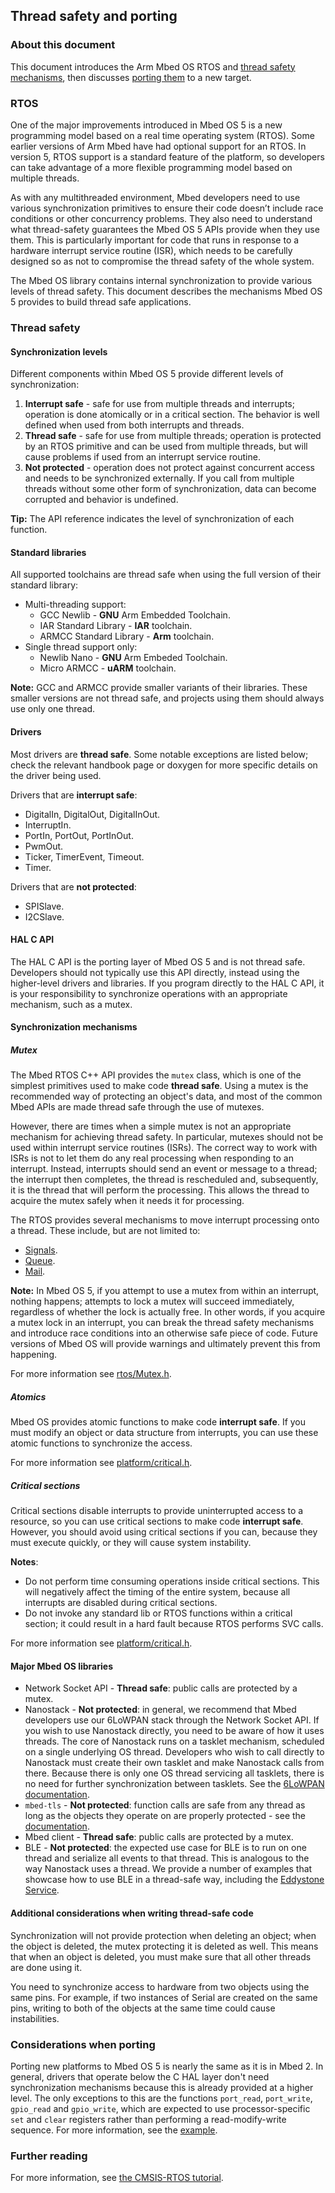 <h2 id="thread-safety">Thread safety and porting</h2>

### About this document

This document introduces the Arm Mbed OS RTOS and [thread safety mechanisms](#thread-safety), then discusses [porting them](#considerations-when-porting) to a new target.

### RTOS

One of the major improvements introduced in Mbed OS 5 is a new programming model based on a real time operating system (RTOS). Some earlier versions of Arm Mbed have had optional support for an RTOS. In version 5, RTOS support is a standard feature of the platform, so developers can take advantage of a more flexible programming model based on multiple threads.

As with any multithreaded environment, Mbed developers need to use various synchronization primitives to ensure their code doesn’t include race conditions or other concurrency problems. They also need to understand what thread-safety guarantees the Mbed OS 5 APIs provide when they use them. This is particularly important for code that runs in response to a hardware interrupt service routine (ISR), which needs to be carefully designed so as not to compromise the thread safety of the whole system.

The Mbed OS library contains internal synchronization to provide various levels of thread safety. This document describes the mechanisms Mbed OS 5 provides to build thread safe applications.  

### Thread safety

#### Synchronization levels

Different components within Mbed OS 5 provide different levels of synchronization:

1. **Interrupt safe** - safe for use from multiple threads and interrupts; operation is done atomically or in a critical section. The behavior is well defined when used from both interrupts and threads.
2. **Thread safe** - safe for use from multiple threads; operation is protected by an RTOS primitive and can be used from multiple threads, but will cause problems if used from an interrupt service routine.
3. **Not protected** - operation does not protect against concurrent access and needs to be synchronized externally. If you call from multiple threads without some other form of synchronization, data can become corrupted and behavior is undefined.

<span class="tips">**Tip:** The API reference indicates the level of synchronization of each function.</span>

#### Standard libraries

All supported toolchains are thread safe when using the full version of their standard library:

- Multi-threading support:
    - GCC Newlib - **GNU** Arm Embedded Toolchain.
    - IAR Standard Library - **IAR** toolchain.
    - ARMCC Standard Library - **Arm** toolchain.
- Single thread support only:
    - Newlib Nano - **GNU** Arm Embeded Toolchain.
    - Micro ARMCC - **uARM** toolchain.

<span class="notes">**Note:** GCC and ARMCC provide smaller variants of their libraries. These smaller versions are not thread safe, and projects using them should always use only one thread.</span>

#### Drivers

Most drivers are **thread safe**.  Some notable exceptions are listed below; check the relevant handbook page or doxygen for more specific details on the driver being used.

Drivers that are **interrupt safe**:

- DigitalIn, DigitalOut, DigitalInOut.
- InterruptIn.
- PortIn, PortOut, PortInOut.
- PwmOut.
- Ticker, TimerEvent, Timeout.
- Timer.

Drivers that are **not protected**:

- SPISlave.
- I2CSlave.

#### HAL C API

The HAL C API is the porting layer of Mbed OS 5 and is not thread safe. Developers should not typically use this API directly, instead using the higher-level drivers and libraries. If you program directly to the HAL C API, it is your responsibility to synchronize operations with an appropriate mechanism, such as a mutex.

#### Synchronization mechanisms

##### Mutex

The Mbed RTOS C++ API provides the `mutex` class, which is one of the simplest primitives used to make code **thread safe**. Using a mutex is the recommended way of protecting an object's data, and most of the common Mbed APIs are made thread safe through the use of mutexes.

However, there are times when a simple mutex is not an appropriate mechanism for achieving thread safety. In particular, mutexes should not be used within interrupt service routines (ISRs). The correct way to work with ISRs is not to let them do any real processing when responding to an interrupt. Instead, interrupts should send an event or message to a thread; the interrupt then completes, the thread is rescheduled and, subsequently, it is the thread that will perform the processing. This allows the thread to acquire the mutex safely when it needs it for processing.

The RTOS provides several mechanisms to move interrupt processing onto a thread. These include, but are not limited to:

 - [Signals](https://os.mbed.com/users/mbed_official/code/mbed-rtos/docs/4c105b8d7cae/classrtos_1_1Thread.html).
 - [Queue](https://os.mbed.com/docs/v5.9/mbed-os-api-doxy/_queue_8h_source.html).
 - [Mail](https://os.mbed.com/docs/v5.9/mbed-os-api-doxy/_mail_8h_source.html).

<span class="notes">**Note:** In Mbed OS 5, if you attempt to use a mutex from within an interrupt, nothing happens; attempts to lock a mutex will succeed immediately, regardless of whether the lock is actually free. In other words, if you acquire a mutex lock in an interrupt, you can break the thread safety mechanisms and introduce race conditions into an otherwise safe piece of code. Future versions of Mbed OS will provide warnings and ultimately prevent this from happening.</span>

For more information see [rtos/Mutex.h](https://os.mbed.com/docs/v5.9/mbed-os-api-doxy/rtos_2_mutex_8h_source.html).

##### Atomics

Mbed OS provides atomic functions to make code **interrupt safe**. If you must modify an object or data structure from interrupts, you can use these atomic functions to synchronize the access.

For more information see [platform/critical.h](https://github.com/ARMmbed/mbed-os/blob/master/platform/critical.h).

##### Critical sections

Critical sections disable interrupts to provide uninterrupted access to a resource, so you can use critical sections to make code **interrupt safe**.  However, you should avoid using critical sections if you can, because they must execute quickly, or they will cause system instability.

**Notes**:

- Do not perform time consuming operations inside critical sections. This will negatively affect the timing of the entire system, because all interrupts are disabled during critical sections.
- Do not invoke any standard lib or RTOS functions within a critical section; it could result in a hard fault because RTOS performs SVC calls.

For more information see [platform/critical.h](https://github.com/ARMmbed/mbed-os/blob/master/platform/critical.h).

#### Major Mbed OS libraries

- Network Socket API - **Thread safe**: public calls are protected by a mutex.
- Nanostack - **Not protected**:  in general, we recommend that Mbed developers use our 6LoWPAN stack through the Network Socket API. If you wish to use Nanostack directly, you need to be aware of how it uses threads. The core of Nanostack runs on a tasklet mechanism, scheduled on a single underlying OS thread. Developers who wish to call directly to Nanostack must create their own tasklet and make Nanostack calls from there. Because there is only one OS thread servicing all tasklets, there is no need for further synchronization between tasklets. See the [6LoWPAN documentation](mesh-tech.html).
- `mbed-tls` - **Not protected**: function calls are safe from any thread as long as the objects they operate on are properly protected - see the [documentation](https://tls.mbed.org/kb/development/thread-safety-and-multi-threading).
- Mbed client - **Thread safe**: public calls are protected by a mutex.
- BLE - **Not protected**: the expected use case for BLE is to run on one thread and serialize all events to that thread. This is analogous to the way Nanostack uses a thread. We provide a number of examples that showcase how to use BLE in a thread-safe way, including the [Eddystone Service](https://github.com/ARMmbed/ble-examples-morpheus/blob/mbed_cli_update/BLE_EddystoneService/source/main.cpp).

#### Additional considerations when writing thread-safe code

Synchronization will not provide protection when deleting an object; when the object is deleted, the mutex protecting it is deleted as well. This means that when an object is deleted, you must make sure that all other threads are done using it.

You need to synchronize access to hardware from two objects using the same pins. For example, if two instances of Serial are created on the same pins, writing to both of the objects at the same time could cause instabilities.

### Considerations when porting

Porting new platforms to Mbed OS 5 is nearly the same as it is in Mbed 2. In general, drivers that operate below the C HAL layer don't need synchronization mechanisms because this is already provided at a higher level. The only exceptions to this are the functions `port_read`, `port_write`, `gpio_read` and `gpio_write`, which are expected to use processor-specific `set` and `clear` registers rather than performing a read-modify-write sequence. For more information, see the [example](https://github.com/mbedmicro/mbed/blob/52e93aebd083b679a8fe7b0e47039f138fa8c224/hal/targets/hal/TARGET_Freescale/TARGET_KSDK2_MCUS/TARGET_K64F/drivers/fsl_gpio.h#L135).

### Further reading

For more information, see [the CMSIS-RTOS tutorial](http://www2.keil.com/mdk5/cmsis/rtx/).
